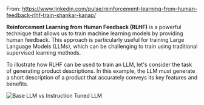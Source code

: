 From: https://www.linkedin.com/pulse/reinforcement-learning-from-human-feedback-rlhf-train-shankar-kanap/

**Reinforcement Learning from Human Feedback (RLHF)** is a powerful technique that allows us to train machine learning models by providing human feedback. This approach is particularly useful for training Large Language Models (LLMs), which can be challenging to train using traditional supervised learning methods.

To illustrate how RLHF can be used to train an LLM, let's consider the task of generating product descriptions. In this example, the LLM must generate a short description of a product that accurately conveys its key features and benefits.

![Base LLM vs Instruction Tuned LLM](images/rlhf.png)    


